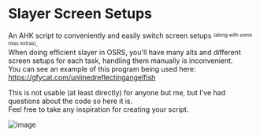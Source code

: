 # Slayer Screen Setups
An AHK script to conveniently and easily switch screen setups <sup><sub>(along with some misc extras)</sub></sup>.  
When doing efficient slayer in OSRS, you'll have many alts and different screen setups for each task, handling them manually is inconvenient.  
You can see an example of this program being used here:  
https://gfycat.com/unlinedreflectingangelfish


This is not usable (at least directly) for anyone but me, but I've had questions about the code so here it is.  
Feel free to take any inspiration for creating your script.

![image](https://i.imgur.com/vdz3bOh.gif)